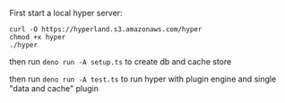 First start a local hyper server:

```
curl -O https://hyperland.s3.amazonaws.com/hyper
chmod +x hyper
./hyper
```

then run `deno run -A setup.ts` to create db and cache store

then run `deno run -A test.ts` to run hyper with plugin engine and single "data
and cache" plugin
